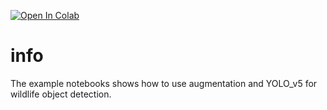 [![Open In Colab](https://colab.research.google.com/assets/colab-badge.svg)](https://colab.research.google.com/github/martinschatz-cz/SciCount/blob/v1.0.1/example_notebooks/WildlifeDetection/WildlifeDetection_YOLOv5_example.ipynb)

# info
The example notebooks shows how to use augmentation and YOLO_v5 for wildlife object detection.
